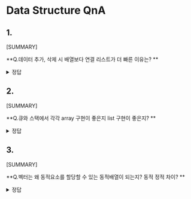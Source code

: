 # Data Structure QnA

## 1. 
[SUMMARY]
  
**Q.데이터 추가, 삭제 시 배열보다 연결 리스트가 더 빠른 이유는? **  
<details>
<summary>정답</summary>
<br>  
연결리스트는 데이터 삽입 삭제시 기존 배열을 새로만들고 옮겨담아야 한다는 문제를 해결하기 위해 등장하였다
배열과다르게 노드가2칸(데이터칸,주소칸) 인데 
데이터칸에는 현재인덱스를 저장
주소칸에는 다음 인덱스를 저장
이런 구조덕분에 데이터를 이동없이 중간에 삽입/삭제가 가능하다

단 배열처럼 랜덤엑세스는 불가능해서 연산만으로 빠르게 탐색할수있는 배열의 장점은 사라졌다

</details>

## 2. 
[SUMMARY]
  
**Q.큐와 스택에서 각각 array 구현이 좋은지 list 구현이 좋은지? **  
<details>
<summary>정답</summary>
<br>  
스텍에서는 array구현이 가능은하지만 비효율적이다
배열로 구현시 스택의 크기가 정해지기 때문에 스택 용량을 초과하는 삽입연산이 이루어질 수 없어서 비효율적

큐에서도 array  구현시 큐의크기가 정해지지만 삽입/삭제 연산이 이루어지면서 데이터가 들어올 공간이 생기지만
rear가 배열 인덱스에 가장 마지막을 가리키고 있다면 enqueue했을 때 실제로 큐에 공간이 있음에도 불구하고 삽입할 수 없는 문제가 생기게 된다

또한 스택과 큐는 자료형의 연산, 그 행동만 정의돼 있고
구현 방법은 정의되어 있지 않은 추상 자료형이다.
반면,
배열은 연속적으로 저장되어 있어야 하고
연결리스트는 다음 데이터의 위치를 저장하는 방식이어야 하는 자료구조다.

개념적으로 다르기때문에 큐스텍 배열 리스트를 전부 각각 다른 자료구조로 보고있다

</details>

## 3. 
[SUMMARY]
  
**Q.벡터는 왜 동적요소를 할당할 수 있는 동적배열이 되는지? 동적 정적 차이? **  
<details>
<summary>정답</summary>
<br>  

</details>


